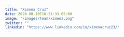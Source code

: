 ```yaml
---
title: "Ximena Cruz"
date: 2020-08-10T16:31:33-05:00
image: "/images/team/ximena.png"
twitter: ""
linkedin: "https://www.linkedin.com/in/ximenacruz23/"
---
```


